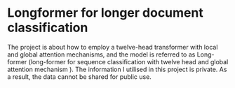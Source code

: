 # Longformer for longer document classification
The project is about how to employ a twelve-head transformer with local and global attention mechanisms, and the model is referred to as Long-former (long-former for sequence classification with twelve head and global attention mechanism ).
The information I utilised in this project is private. As a result, the data cannot be shared for public use.
